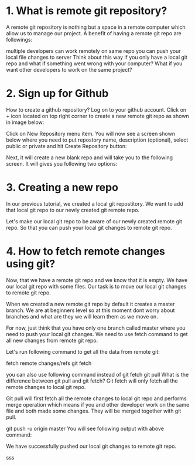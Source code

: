  # 1. What is remote git repository?
A remote git repository is nothing but a space in a remote computer which allow us to manage our project. A benefit of having a remote git repo are followings:

multiple developers can work remotely on same repo
you can push your local file changes to server
Think about this way if you only have a local git repo and what if something went wrong with your computer? What if you want other developers to work on the same project?



# 2. Sign up for Github

 How to create a github repository?
Log on to your github account. Click on + icon located on top right corner to create a new remote git repo as shown in image below:


Click on New Repository menu item. You will now see a screen shown below where you need to put repostory name, description (optional), select public or private and hit Create Repository button:


Next, it will create a new blank repo and will take you to the following screen. It will gives you following two options:

# 3. Creating a new repo

In our previous tutorial, we created a local git repostitory. We want to add that local git repo to our newly created git remote repo.

Let's make our local git repo to be aware of our newly created remote git repo. So that you can push your local git changes to remote git repo.

# 4.  How to fetch remote changes using git?
Now, that we have a remote git repo and we know that it is empty. We have our local git repo with some files. Our task is to move our local git changes to remote git repo.

When we created a new remote git repo by default it creates a master branch. We are at beginners level so at this moment dont worry about branches and what are they we will learn them as we move on.

For now, just think that you have only one branch called master where you need to push your local git changes. We need to use fetch command to get all new changes from remote git repo.

Let's run following command to get all the data from remote git:

fetch remote changes/refs
git fetch

you can also use following 
command instead of git fetch
git pull​
 What is the difference between git pull and git fetch?
Git fetch will only fetch all the remote changes to local git repo.

Git pull will first fetch all the remote changes to local git repo and performs merge operation which means if you and other developer work on the same file and both made some changes. They will be merged together with git pull.


git push -u origin master​
You will see following output with above command:


We have successfully pushed our local git changes to remote git repo.

sss

